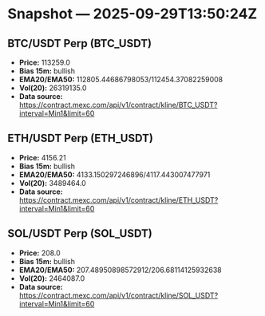 # Snapshot — 2025-09-29T13:50:24Z

## BTC/USDT Perp (BTC_USDT)
- **Price:** 113259.0
- **Bias 15m:** bullish
- **EMA20/EMA50:** 112805.44686798053/112454.37082259008
- **Vol(20):** 26319135.0
- **Data source:** https://contract.mexc.com/api/v1/contract/kline/BTC_USDT?interval=Min1&limit=60

## ETH/USDT Perp (ETH_USDT)
- **Price:** 4156.21
- **Bias 15m:** bullish
- **EMA20/EMA50:** 4133.150297246896/4117.443007477971
- **Vol(20):** 3489464.0
- **Data source:** https://contract.mexc.com/api/v1/contract/kline/ETH_USDT?interval=Min1&limit=60

## SOL/USDT Perp (SOL_USDT)
- **Price:** 208.0
- **Bias 15m:** bullish
- **EMA20/EMA50:** 207.48950898572912/206.68114125932638
- **Vol(20):** 2464087.0
- **Data source:** https://contract.mexc.com/api/v1/contract/kline/SOL_USDT?interval=Min1&limit=60

